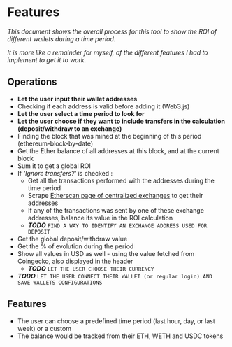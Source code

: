 # Features

_This document shows the overall process for this tool to show the ROI of different wallets during a time period._

_It is more like a remainder for myself, of the different features I had to implement to get it to work._

## Operations

- **Let the user input their wallet addresses**
- Checking if each address is valid before adding it (Web3.js)
- **Let the user select a time period to look for**
- **Let the user choose if they want to include transfers in the calculation (deposit/withdraw to an exchange)**
- Finding the block that was mined at the beginning of this period (ethereum-block-by-date)
- Get the Ether balance of all addresses at this block, and at the current block
- Sum it to get a global ROI
- If _'Ignore transfers?'_ is checked :
  - Get all the transactions performed with the addresses during the time period
  - Scrape [Etherscan page of centralized exchanges](https://etherscan.io/accounts/label/exchange) to get their addresses
  - If any of the transactions was sent by one of these exchange addresses, balance its value in the ROI calculation
  - **_TODO_** `FIND A WAY TO IDENTIFY AN EXCHANGE ADDRESS USED FOR DEPOSIT`
- Get the global deposit/withdraw value
- Get the % of evolution during the period
- Show all values in USD as well - using the value fetched from Coingecko, also displayed in the header
  - **_TODO_** `LET THE USER CHOOSE THEIR CURRENCY`
- **_TODO_** `LET THE USER CONNECT THEIR WALLET (or regular login) AND SAVE WALLETS CONFIGURATIONS`

## Features

- The user can choose a predefined time period (last hour, day, or last week) or a custom
- The balance would be tracked from their ETH, WETH and USDC tokens
